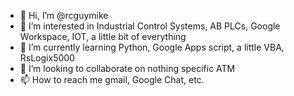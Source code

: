 - 👋 Hi, I’m @rcguymike
- 👀 I’m interested in Industrial Control Systems, AB PLCs, Google Workspace, IOT, a little bit of everything
- 🌱 I’m currently learning Python, Google Apps script, a little VBA, RsLogix5000
- 💞️ I’m looking to collaborate on nothing specific ATM
- 📫 How to reach me gmail, Google Chat, etc.

<!---
rcguymike/rcguymike is a ✨ special ✨ repository because its `README.md` (this file) appears on your GitHub profile.
You can click the Preview link to take a look at your changes.
--->
